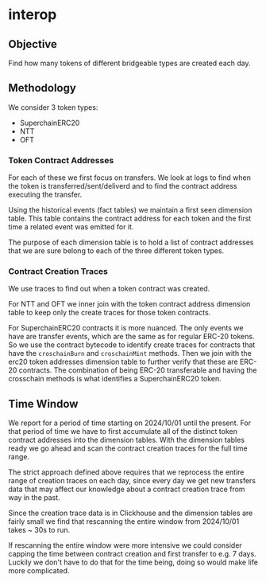 interop
=======

Objective
---------

Find how many tokens of different bridgeable types are created each day. 


Methodology
-----------

We consider 3 token types:

- SuperchainERC20
- NTT 
- OFT

### Token Contract Addresses

For each of these we first focus on transfers. We look at logs to find when the token is
transferred/sent/deliverd and to find the contract address executing the transfer.

Using the historical events (fact tables) we maintain a first seen dimension table. This table
contains the contract address for each token and the first time a related event was emitted for it.

The purpose of each dimension table is to hold a list of contract addresses that we are sure
belong to each of the three different token types.

### Contract Creation Traces

We use traces to find out when a token contract was created. 

For NTT and OFT we inner join with the token contract address dimension table to keep only the
create traces for those token contracts.

For SuperchainERC20 contracts it is more nuanced. The only events we have are transfer events, which
are the same as for regular ERC-20 tokens. So we use the contract bytecode to identify create
traces for contracts that have the `croschainBurn` and `croschainMint` methods. Then we join
with the erc20 token addresses dimension table to further verify that these are ERC-20 contracts.
The combination of being ERC-20 transferable and having the crosschain methods is what identifies
a SuperchainERC20 token.


Time Window
-----------

We report for a period of time starting on 2024/10/01 until the present. For that period of time
we have to first accumulate all of the distinct token contract addresses into the dimension tables.
With the dimension tables ready we go ahead and scan the contract creation traces for the full
time range.

The strict approach defined above requires that we reprocess the entire range of creation traces
on each day, since every day we get new transfers data that may affect our knowledge about a
contract creation trace from way in the past.

Since the creation trace data is in Clickhouse and the dimension tables are fairly small we find
that rescanning the entire window from 2024/10/01 takes ~ 30s to run. 

If rescanning the entire window were more intensive we could consider capping the time between
contract creation and first transfer to e.g. 7 days. Luckily we don't have to do that for the time
being, doing so would make life more complicated.
